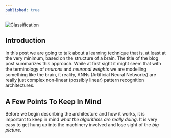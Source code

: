 ```yaml
---
published: true
---
```

![Classification]({{site.baseurl}}/images/Bio_Ann.png)

## Introduction
In this post we are going to talk about a learning technique that is, at least at the very minimum, based on the structure of a brain. The title of the blog post summarizes this approach. While at first sight it might seem that with the terminology of *neurons* and *neuronal weights* we are modelling something like the brain, it reality, ANNs (Artificial Neural Networks) are really just complex non-linear (possibly linear) pattern recognition architectures. 


## A Few Points To Keep In Mind
Before we begin describing the architecture and how it works, it is important to keep in mind *what the algorithms are really doing*. It is very easy to get hung up into the machinery involved and lose sight of the *big picture*. 

